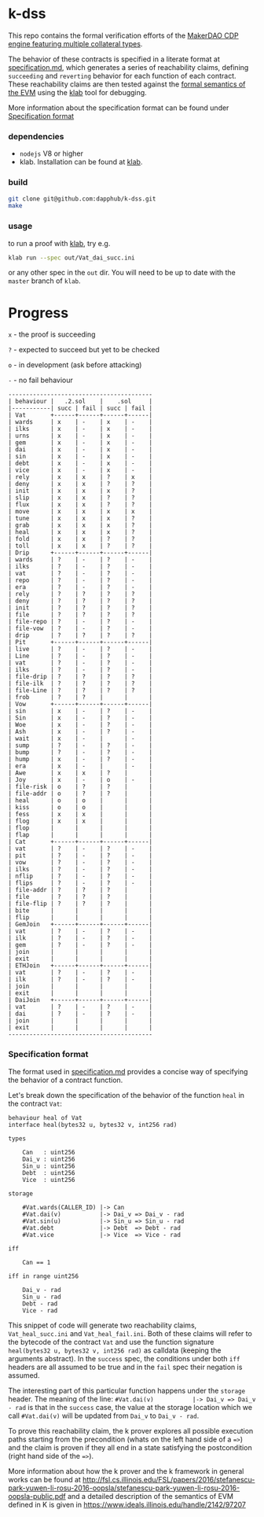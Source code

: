 # k-dss

This repo contains the formal verification efforts of the [MakerDAO CDP engine featuring multiple collateral types](https://github.com/makerdao/dss). 

The behavior of these contracts is specified in a literate format at [specification.md](specification.md), which generates a series of reachability claims, defining `succeeding` and `reverting` behavior for each function of each contract. These reachability claims are then tested against the [formal semantics of the EVM](https://github.com/kframework/evm-semantics) using the [klab](https://github.com/dapphub/klab) tool for debugging.

More information about the specification format can be found under [Specification format](###Specification-format)

### dependencies
* `nodejs` V8 or higher
* klab. Installation can be found at [klab](https://github.com/dapphub/klab).


### build
```sh
git clone git@github.com:dapphub/k-dss.git
make
```

### usage
to run a proof with [klab](https://github.com/dapphub/klab), try e.g.
```sh
klab run --spec out/Vat_dai_succ.ini
```

or any other spec in the `out` dir. You will need to be up to date with the `master` branch of `klab`.

# Progress

`x` - the proof is succeeding

`?` - expected to succeed but yet to be checked

`o` - in development (ask before attacking)

`-` - no fail behaviour

```
-----------------------------------------
| behaviour |   .2.sol    |    .sol     |
|-----------| succ | fail | succ | fail |
| Vat       +------+------+------+------|
| wards     | x    | -    | x    | -    |
| ilks      | x    | -    | x    | -    |
| urns      | x    | -    | x    | -    |
| gem       | x    | -    | x    | -    |
| dai       | x    | -    | x    | -    |
| sin       | x    | -    | x    | -    |
| debt      | x    | -    | x    | -    |
| vice      | x    | -    | x    | -    |
| rely      | x    | x    | ?    | x    |
| deny      | x    | x    | ?    | ?    |
| init      | x    | x    | x    | ?    |
| slip      | x    | x    | ?    | ?    |
| flux      | x    | x    | ?    | ?    |
| move      | x    | x    | x    | x    |
| tune      | x    | x    | x    | ?    |
| grab      | x    | x    | x    | ?    |
| heal      | x    | x    | x    | ?    |
| fold      | x    | x    | ?    | ?    |
| toll      | x    | x    | ?    | ?    |
| Drip      +------+------+------+------|
| wards     | ?    | -    | ?    | -    |
| ilks      | ?    | -    | ?    | -    |
| vat       | ?    | -    | ?    | -    |
| repo      | ?    | -    | ?    | -    |
| era       | ?    | -    | ?    | -    |
| rely      | ?    | ?    | ?    | ?    |
| deny      | ?    | ?    | ?    | ?    |
| init      | ?    | ?    | ?    | ?    |
| file      | ?    | ?    | ?    | ?    |
| file-repo | ?    | -    | ?    | -    |
| file-vow  | ?    | -    | ?    | -    |
| drip      | ?    | ?    | ?    | ?    |
| Pit       +------+------+------+------|
| live      | ?    | -    | ?    | -    |
| Line      | ?    | -    | ?    | -    |
| vat       | ?    | -    | ?    | -    |
| ilks      | ?    | -    | ?    | -    |
| file-drip | ?    | ?    | ?    | ?    |
| file-ilk  | ?    | ?    | ?    | ?    |
| file-Line | ?    | ?    | ?    | ?    |
| frob      | ?    | ?    |      |      |
| Vow       +------+------+------+------|
| sin       | x    | -    | ?    | -    |
| Sin       | x    | -    | ?    | -    |
| Woe       | x    | -    | ?    | -    |
| Ash       | x    | -    | ?    | -    |
| wait      | x    | -    |      | -    |
| sump      | ?    | -    | ?    | -    |
| bump      | ?    | -    | ?    | -    |
| hump      | x    | -    | ?    | -    |
| era       | x    | -    |      | -    |
| Awe       | x    | x    | ?    |      |
| Joy       | x    | -    | o    | -    |
| file-risk | o    | ?    | ?    |      |
| file-addr | o    | ?    | ?    |      |
| heal      | o    | o    |      |      |
| kiss      | o    | o    |      |      |
| fess      | x    | x    |      |      |
| flog      | x    | x    |      |      |
| flop      |      |      |      |      |
| flap      |      |      |      |      |
| Cat       +------+------+------+------|
| vat       | ?    | -    | ?    | -    |
| pit       | ?    | -    | ?    | -    |
| vow       | ?    | -    | ?    | -    |
| ilks      | ?    | -    | ?    | -    |
| nflip     | ?    | -    | ?    | -    |
| flips     | ?    | -    | ?    | -    |
| file-addr | ?    | ?    | ?    |      |
| file      | ?    | ?    | ?    |      |
| file-flip | ?    | ?    | ?    |      |
| bite      |      |      |      |      |
| flip      |      |      |      |      |
| GemJoin   +------+------+------+------|
| vat       | ?    | -    | ?    | -    |
| ilk       | ?    | -    | ?    | -    |
| gem       | ?    | -    | ?    | -    |
| join      |      |      |      |      |
| exit      |      |      |      |      |
| ETHJoin   +------+------+------+------|
| vat       | ?    | -    | ?    | -    |
| ilk       | ?    | -    | ?    | -    |
| join      |      |      |      |      |
| exit      |      |      |      |      |
| DaiJoin   +------+------+------+------|
| vat       | ?    | -    | ?    | -    |
| dai       | ?    | -    | ?    | -    |
| join      |      |      |      |      |
| exit      |      |      |      |      |
-----------------------------------------
```

### Specification format
The format used in [specification.md](specification.md) provides a concise way of specifying the behavior of a contract function.

Let's break down the specification of the behavior of the function `heal` in the contract `Vat`:
```
behaviour heal of Vat
interface heal(bytes32 u, bytes32 v, int256 rad)

types

    Can   : uint256
    Dai_v : uint256
    Sin_u : uint256
    Debt  : uint256
    Vice  : uint256

storage

    #Vat.wards(CALLER_ID) |-> Can
    #Vat.dai(v)           |-> Dai_v => Dai_v - rad
    #Vat.sin(u)           |-> Sin_u => Sin_u - rad
    #Vat.debt             |-> Debt  => Debt - rad
    #Vat.vice             |-> Vice  => Vice - rad

iff

    Can == 1

iff in range uint256

    Dai_v - rad
    Sin_u - rad
    Debt - rad
    Vice - rad
```
This snippet of code will generate two reachability claims, `Vat_heal_succ.ini` and `Vat_heal_fail.ini`. Both of these claims will refer to the bytecode of the contract `Vat` and use the function signature `heal(bytes32 u, bytes32 v, int256 rad)` as calldata (keeping the arguments abstract). In the `success` spec, the conditions under both `iff` headers are all assumed to be true and in the `fail` spec their negation is assumed.

The interesting part of this particular function happens under the `storage` header. The meaning of the line:
`#Vat.dai(v)           |-> Dai_v => Dai_v - rad`
is that in the `success` case, the value at the storage location which we call `#Vat.dai(v)` will be updated from `Dai_v` to `Dai_v - rad`.

To prove this reachability claim, the k prover explores all possible execution paths starting from the precondition (whats on the left hand side of a `=>`) and the claim is proven if they all end in a state satisfying the postcondition (right hand side of the `=>`). 

More information about how the k prover and the k framework in general works can be found at <http://fsl.cs.illinois.edu/FSL/papers/2016/stefanescu-park-yuwen-li-rosu-2016-oopsla/stefanescu-park-yuwen-li-rosu-2016-oopsla-public.pdf> and a detailed description of the semantics of EVM defined in K is given in <https://www.ideals.illinois.edu/handle/2142/97207>

